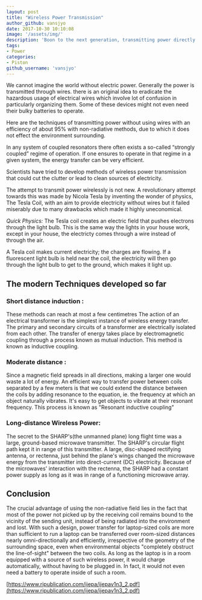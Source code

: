 ```yaml
---
layout: post
title: "Wireless Power Transmission"
author_github: vansjyo
date: 2017-10-30 10:10:08
image: '/assets/img/'
description: 'Boon to the next generation, transmitting power directly without radioactive methods.'
tags:
- Power
categories:
- Piston
github_username: 'vansjyo'
---
```


We cannot imagine the world without electric power. Generally the power is transmitted through wires. there is an original idea to eradicate the hazardous usage of electrical wires which involve lot of confusion in particularly organizing them. Some of these devices might not even need their bulky batteries to operate.

Here are the techniques of transmitting power without using wires with an efficiency of about 95% with non-radiative methods, due to which it does not effect the environment surrounding.

In any system of coupled resonators there often exists a so-called “strongly coupled” regime of operation. If one ensures to operate in that regime in a given system, the energy transfer can be very efficient. 

Scientists have tried to develop methods of wireless power transmission that could cut the clutter or lead to clean sources of electricity. 

The attempt to transmit power wirelessly is not new. A revolutionary attempt towards this was made by Nicola Tesla by inventing the wonder of physics, The Tesla Coil, with an aim to provide electricity without wires but it failed miserably due to many drawbacks which made it highly uneconomical.

*Quick Physics:* The Tesla coil creates an electric field that pushes electrons through the light bulb. This is the same way the lights in your house work, except in your house, the electricty comes through a wire instead of through the air.

A Tesla coil makes current electricity; the charges are flowing.  If a fluorescent light bulb is held near the coil, the electricity will then go through the light bulb to get to the ground, which makes it light up. 

## The modern Techniques developed so far

### Short distance induction :
These methods can reach at most a few centimetres The action of an electrical transformer is the simplest instance of wireless energy transfer. The primary and secondary circuits of a transformer are electrically isolated from each other. The transfer of energy takes place by electromagnetic coupling through a process known as mutual induction. This method is known as inductive coupling.

### Moderate distance :
Since a magnetic field spreads in all directions, making a larger one would waste a lot of energy. An efficient way to transfer power between coils separated by a few meters is that we could extend the distance between the coils by adding resonance to the equation, ie. the frequency at which an object  naturally vibrates. It's easy to get objects to vibrate at their resonant frequency. This process is known as "Resonant inductive coupling" 

### Long-distance Wireless Power:
The secret to the SHARP's(the unmanned plane)  long flight time was a large, ground-based microwave transmitter. The SHARP's circular flight path kept it in range of this transmitter. A large, disc-shaped rectifying antenna, or rectenna, just behind the plane's wings changed the microwave energy from the transmitter into direct-current (DC) electricity. Because of the microwaves' interaction with the rectenna, the SHARP had a constant power supply as long as it was in range of a functioning microwave array. 

## Conclusion
The crucial advantage of using the non-radiative field lies in the fact that most of the power not picked up by the receiving coil remains bound to the vicinity of the sending unit, instead of being radiated into the environment and lost. With such a design, power transfer for laptop-sized coils are more than sufficient to run a laptop can be transferred over room-sized distances nearly omni-directionally and efficiently, irrespective of the geometry of the surrounding space, even when environmental objects "completely obstruct the line-of-sight" between the two coils. As long as the laptop is in a room equipped with a source of such wireless power, it would charge automatically, without having to be plugged in. In fact, it would not even need a battery to operate inside of such a room.

[https://www.ripublication.com/ijepa/ijepav1n3_2.pdf](https://www.ripublication.com/ijepa/ijepav1n3_2.pdf)